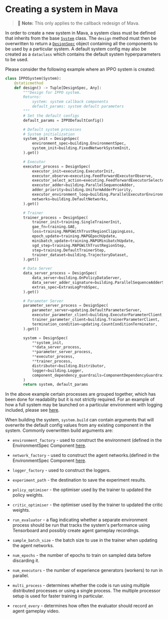 # Creating a system in Mava

> 🚧 **Note:** This only applies to the callback redesign of Mava.

In order to create a new system in Mava, a system class must be defined that inherits from the base [`System`][system] class. The `design` method must then be overwritten to return a [`DesignSpec`][design_spec] object containing all the components to be used by a particular system. A default system config may also be created as a `dataclass` which contains the default system hyperparameters to be used.

Please consider the following example where an IPPO system is created:

```python
class IPPOSystem(System):
    @staticmethod
    def design() -> Tuple[DesignSpec, Any]:
        """Design for IPPO system.
        Returns:
            system: system callback components
            default_params: system default parameters
        """
        # Set the default configs
        default_params = IPPODefaultConfig()

        # Default system processes
        # System initialization
        system_init = DesignSpec(
            environment_spec=building.EnvironmentSpec,
            system_init=building.FixedNetworkSystemInit,
        ).get()

        # Executor
        executor_process = DesignSpec(
            executor_init=executing.ExecutorInit,
            executor_observe=executing.FeedforwardExecutorObserve,
            executor_select_action=executing.FeedforwardExecutorSelectAction,
            executor_adder=building.ParallelSequenceAdder,
            adder_priority=building.UniformAdderPriority,
            executor_environment_loop=building.ParallelExecutorEnvironmentLoop,
            networks=building.DefaultNetworks,
        ).get()

        # Trainer
        trainer_process = DesignSpec(
            trainer_init=training.SingleTrainerInit,
            gae_fn=training.GAE,
            loss=training.MAPGWithTrustRegionClippingLoss,
            epoch_update=training.MAPGEpochUpdate,
            minibatch_update=training.MAPGMinibatchUpdate,
            sgd_step=training.MAPGWithTrustRegionStep,
            step=training.DefaultTrainerStep,
            trainer_dataset=building.TrajectoryDataset,
        ).get()

        # Data Server
        data_server_process = DesignSpec(
            data_server=building.OnPolicyDataServer,
            data_server_adder_signature=building.ParallelSequenceAdderSignature,
            extras_spec=ExtrasLogProbSpec,
        ).get()

        # Parameter Server
        parameter_server_process = DesignSpec(
            parameter_server=updating.DefaultParameterServer,
            executor_parameter_client=building.ExecutorParameterClient,
            trainer_parameter_client=building.TrainerParameterClient,
            termination_condition=updating.CountConditionTerminator,
        ).get()

        system = DesignSpec(
            **system_init,
            **data_server_process,
            **parameter_server_process,
            **executor_process,
            **trainer_process,
            distributor=building.Distributor,
            logger=building.Logger,
            component_dependency_guardrails=ComponentDependencyGuardrails,
        )
        return system, default_params
```

In the above example certain processes are grouped together, which has been done for readability but it is not strictly required. For an example of how a full system may be launched on a particular environment with logging included, please see [here](https://github.com/instadeepai/Mava/blob/develop/examples/jax/debugging/simple_spread/feedforward/decentralised/run_ippo.py).

When building the system, `system.build` can contain arguments that will overwrite the default config values from any existing component in the system. Commonly overwritten build arguments are:

- `environment_factory` - used to construct the environment (defined in the EnvironmentSpec Component [here](https://github.com/instadeepai/Mava/blob/develop/mava/components/jax/building/environments.py#L39).

- `network_factory` - used to construct the agent networks.(defined in the EnvironmentSpec Component [here](https://github.com/instadeepai/Mava/blob/develop/mava/components/jax/building/networks.py#L34).

- `logger_factory` - used to construct the loggers.

- `experiment_path` - the destination to save the experiment results.

- `policy_optimiser` - the optimiser used by the trainer to updated the policy weights.

- `critic_optimiser` - the optimiser used by the trainer to updated the critic weights.

- `run_evaluator` - a flag indicating whether a separate environment process should be run that tracks the system's performance using Tensorboard and possibly create agent gameplay recordings.

- `sample_batch_size` - the batch size to use in the trainer when updating the agent networks.

- `num_epochs` - the number of epochs to train on sampled data before discarding it.

- `num_executors` - the number of experience generators (workers) to run in parallel.

- `multi_process` - determines whether the code is run using multiple distributed processes or using a single process. The multiple processor setup is used for faster training in particular.

- `record_every` - determines how often the evaluator should record an agent gameplay video.

[system]: https://github.com/instadeepai/Mava/blob/7b11a082ba790e1b2c2f0acd633ff605fffbe768/mava/systems/jax/system.py#L28
[design_spec]: https://github.com/instadeepai/Mava/blob/7b11a082ba790e1b2c2f0acd633ff605fffbe768/mava/specs.py#L161
